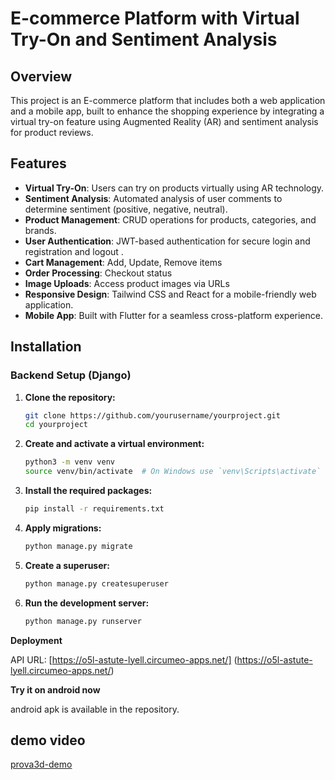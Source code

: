 # E-commerce Platform with Virtual Try-On and Sentiment Analysis

## Overview

This project is an E-commerce platform that includes both a web application and a mobile app, built to enhance the shopping experience by integrating a virtual try-on feature using Augmented Reality (AR) and sentiment analysis for product reviews.

## Features

- **Virtual Try-On**: Users can try on products virtually using AR technology.
- **Sentiment Analysis**: Automated analysis of user comments to determine sentiment (positive, negative, neutral).
- **Product Management**: CRUD operations for products, categories, and brands.
- **User Authentication**: JWT-based authentication for secure login and registration and logout .
- **Cart Management**: Add, Update, Remove items
- **Order Processing**: Checkout status
- **Image Uploads**: Access product images via URLs
- **Responsive Design**: Tailwind CSS and React for a mobile-friendly web application.
- **Mobile App**: Built with Flutter for a seamless cross-platform experience.

## Installation

### Backend Setup (Django)

1. **Clone the repository:**

   ```sh
   git clone https://github.com/yourusername/yourproject.git
   cd yourproject

2. **Create and activate a virtual environment:**

    ```sh
    python3 -m venv venv
    source venv/bin/activate  # On Windows use `venv\Scripts\activate`

3. **Install the required packages:**

    ```sh
    pip install -r requirements.txt

4. **Apply migrations:**

    ```sh
    python manage.py migrate

4. **Create a superuser:**

    ```sh
    python manage.py createsuperuser

5. **Run the development server:**

    ```sh
    python manage.py runserver

**Deployment**

API URL:
[https://o5l-astute-lyell.circumeo-apps.net/]
(https://o5l-astute-lyell.circumeo-apps.net/)

**Try it on android now**

android apk is available in the repository.

## demo video
[prova3d-demo](Prova3d-demo.MOV)